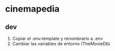 # cinemapedia

## dev

1. Copiar el .env.template y renombrarlo a .env
2. Cambiar las variables de entorno (TheMovieDb)


